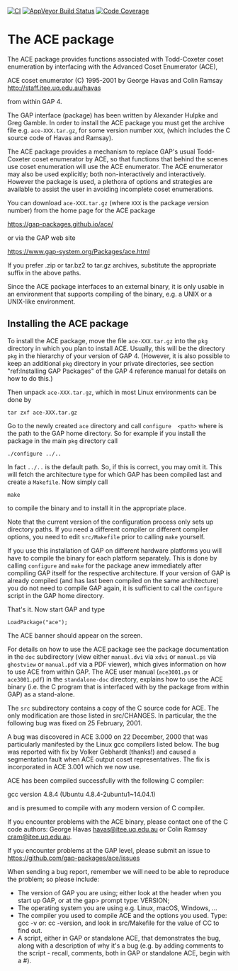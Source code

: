 [![CI](https://github.com/gap-packages/ace/actions/workflows/CI.yml/badge.svg)](https://github.com/gap-packages/ace/actions/workflows/CI.yml)
[![AppVeyor Build Status](https://ci.appveyor.com/api/projects/status/github/gap-packages/ace?branch=master&svg=true)](https://ci.appveyor.com/project/gap-packages/ace)
[![Code Coverage](https://codecov.io/github/gap-packages/ace/coverage.svg)](https://codecov.io/gh/gap-packages/ace)


# The ACE package

The  ACE  package  provides  functions associated  with  Todd-Coxeter  coset
enumeration by interfacing with the Advanced Coset Enumerator (ACE),

ACE coset enumerator (C) 1995-2001 by George Havas and Colin Ramsay
<http://staff.itee.uq.edu.au/havas>

from within GAP 4.

The GAP  interface (package) has been  written by Alexander Hulpke  and Greg
Gamble. In order  to install the ACE  package you must get  the archive file
e.g. `ace-XXX.tar.gz`, for some version  number `XXX`, (which includes the C
source code of Havas and Ramsay).

The ACE  package provides  a mechanism to  replace GAP's  usual Todd-Coxeter
coset enumerator by ACE, so that  functions that behind the scenes use coset
enumeration will use the ACE enumerator. The ACE enumerator may also be used
explicitly; both non-interactively and interactively. However the package is
used,  a plethora  of options  and strategies  are available  to assist  the
user in  avoiding incomplete  coset enumerations.

You can download  `ace-XXX.tar.gz`  (where  `XXX`  is  the  package  version
number) from the home page for the ACE package

https://gap-packages.github.io/ace/

or via the GAP web site

https://www.gap-system.org/Packages/ace.html

If you prefer .zip or tar.bz2 to tar.gz archives, substitute the appropriate
suffix in the  above paths.

Since the ACE package interfaces to an external binary, it is only usable in
an  environment that  supports compiling  of the  binary, e.g.  a UNIX  or a
UNIX-like environment.

## Installing the ACE package

To install  the ACE package, move  the file `ace-XXX.tar.gz` into  the `pkg`
directory  in which  you plan  to  install ACE.  Usually, this  will be  the
directory `pkg` in the  hierarchy of your version of GAP  4. (However, it is
also  possible  to  keep  an  additional `pkg`  directory  in  your  private
directories,  see  section  "ref:Installing  GAP  Packages"  of  the  GAP  4
reference manual for details on how to do this.)

Then unpack `ace-XXX.tar.gz`,  which in most Linux environments  can be done
by

    tar zxf ace-XXX.tar.gz

Go to  the newly created `ace`  directory and call `configure  <path>` where
<path> is the path to the GAP  home directory. So for example if you install
the package in the main `pkg` directory call

    ./configure ../..

In fact `../..`  is the default path.  So, if this is correct,  you may omit
it. This  will fetch the architecture  type for which GAP  has been compiled
last and create a `Makefile`. Now simply call

    make

to compile the binary and to install it in the appropriate place.

Note that the current version of the configuration process only  sets  up
directory paths. If you need a different compiler or  different  compiler
options, you need to  edit  `src/Makefile`  prior  to  calling  `make`
yourself.

If you use this installation of GAP on different hardware  platforms  you
will have to compile the binary for each  platform  separately.  This  is
done by calling `configure` and `make` for the package  anew  immediately
after compiling GAP itself  for  the  respective  architecture.  If  your
version of GAP is already compiled (and has last  been  compiled  on  the
same architecture) you do not need to compile GAP again, it is sufficient
to call the `configure` script in the GAP home directory.

That's it. Now start GAP and type

    LoadPackage("ace");

The ACE banner should appear on the screen.

For details on how to use the ACE package see the  package  documentation
in the  `doc`  subdirectory  (view  either  `manual.dvi`  via  `xdvi`  or
`manual.ps` via `ghostview` or `manual.pdf`  via  a  PDF  viewer),  which
gives information on how to use ACE from within GAP. The ACE user  manual
(`ace3001.ps`  or  `ace3001.pdf`)  in  the  `standalone-doc`   directory,
explains how to use the ACE binary (i.e. the C program that is interfaced
with by the package from within GAP) as a stand-alone.

The `src` subdirectory contains a copy of the C source code for ACE.  The
only modification are those listed in  src/CHANGES.  In  particular,  the
the following bug was fixed on 25 February, 2001.

A bug was  discovered  in  ACE  3.000  on  22  December,  2000  that  was
particularly manifested by the Linux gcc compilers listed below. The  bug
was  reported  with  fix  by  Volker  Gebhardt  (thanks!)  and  caused  a
segmentation fault when ACE output  coset  representatives.  The  fix  is
incorporated in ACE 3.001 which we now use.

ACE has been compiled successfully with the following C compiler:

   gcc version 4.8.4 (Ubuntu 4.8.4-2ubuntu1~14.04.1)

and is presumed to compile with any modern version of C compiler.

If you encounter problems with the ACE binary, please contact one of  the
C code authors:  George  Havas  <havas@itee.uq.edu.au>  or  Colin  Ramsay
<cram@itee.uq.edu.au>.

If you encounter problems at the GAP level, please submit an issue to
<https://github.com/gap-packages/ace/issues>

When sending a bug report, remember we will need to be able to  reproduce
the problem; so please include:

 * The version of GAP you are using; either look at  the  header  when
   you start up GAP, or at the gap> prompt type: VERSION;
 * The operating system you are using e.g. Linux, macOS, Windows, ...
 * The compiler you used to compile ACE  and  the  options  you  used.
   Type: gcc -v or: cc -version, and  look  in  src/Makefile  for  the
   value of CC to find out.
 * A script, either in GAP or standalone ACE,  that  demonstrates  the
   bug, along with a description of why it's a  bug  (e.g.  by  adding
   comments  to  the  script  -  recall,  comments,  both  in  GAP  or
   standalone ACE, begin with a #).

